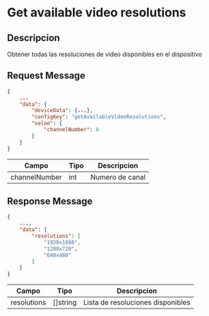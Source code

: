 # Get available video resolutions

## Descripcion

Obtener todas las resoluciones de video disponibles en el dispositivo

## Request Message

```json
{
    ...
    "data": {
        "deviceData": {...},
        "configKey": "getAvailableVideoResolutions",
        "value": {
            "channelNumber": 0
        }
    }
}
```

| Campo | Tipo | Descripcion |
| --- | --- | --- |
| channelNumber | int | Numero de canal |



## Response Message
```json
{
    ...,
    "data": {
        "resolutions": [
            "1920x1080",
            "1280x720",
            "640x480"
        ]
    }
}
```



| Campo | Tipo | Descripcion |
| --- | --- | --- |
| resolutions | []string | Lista de resoluciones disponibles |
